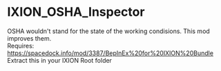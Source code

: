 # IXION_OSHA_Inspector
OSHA wouldn't stand for the state of the working condisions. This mod improves them.<BR>
Requires: <BR>
https://spacedock.info/mod/3387/BepInEx%20for%20IXION%20Bundle<BR>
Extract this in your IXION Root folder

